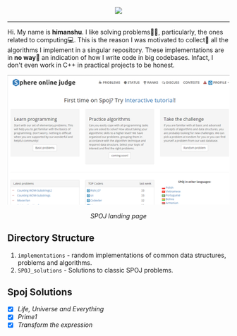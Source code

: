 <p align="center">
  <img src="https://github.com/himanshuc3/problemo/blob/master/assets/logo.png" width="50rem">
</p>

---

Hi. My name is **himanshu**. I like solving problems✍🏻, particularly, the ones related to computing💻. This is the reason I was motivated to collect🧶 all the algorithms I implement in a singular repository. These implementations are in **no way**🚫 an indication of how I write code in big codebases. Infact, I don't even work in C++ in practical projects to be honest. 



<p align="center">
  <img src="https://github.com/himanshuc3/SPOJ-problems/blob/master/assets/spog_landing_page.png">
</p>
<p align="center"><i>SPOJ landing page</i></p>

## Directory Structure
  1. ```implementations``` - random implementations of common data structures, problems and algorithms.
  2. ```SPOJ_solutions``` - Solutions to classic SPOJ problems.
  
## Spoj Solutions
 
 - [x] *Life, Universe and Everything*
 - [x] *Prime1*
 - [x] *Transform the expression*
